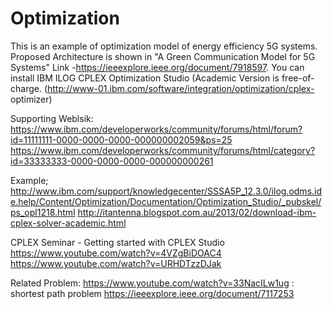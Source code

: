 # Optimization
This is an example of optimization model of energy efficiency 5G systems. Proposed Architecture is shown in "A Green Communication Model for 5G Systems" Link -https://ieeexplore.ieee.org/document/7918597.
You can install IBM ILOG CPLEX Optimization Studio (Academic Version is free-of-charge. 
(http://www-01.ibm.com/software/integration/optimization/cplex- optimizer)

Supporting Weblsik:
https://www.ibm.com/developerworks/community/forums/html/forum?id=11111111-0000-0000-0000-000000002059&ps=25
https://www.ibm.com/developerworks/community/forums/html/category?id=33333333-0000-0000-0000-000000000261

Example;
http://www.ibm.com/support/knowledgecenter/SSSA5P_12.3.0/ilog.odms.ide.help/Content/Optimization/Documentation/Optimization_Studio/_pubskel/ps_opl1218.html
http://itantenna.blogspot.com.au/2013/02/download-ibm-cplex-solver-academic.html


CPLEX Seminar - Getting started with CPLEX Studio
https://www.youtube.com/watch?v=4VZgBiDOAC4
https://www.youtube.com/watch?v=URHDTzzDJak 

Related Problem: 
https://www.youtube.com/watch?v=33NacILw1ug   :  shortest path problem
https://ieeexplore.ieee.org/document/7117253

